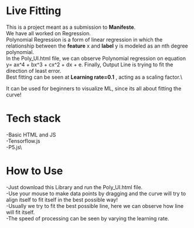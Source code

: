 # Live Fitting
This is a project meant as a submission to **Manifeste**.\
We have all worked on Regression.\
Polynomial Regression is a form of linear regression in which the relationship between the **feature** x and **label** y is modeled as an nth degree polynomial.\
In the Poly_UI.html file, we can observe Polynomial regression on equation y= ax^4 + bx^3 + cx^2 + dx + e. Finally, Output Line is trying to fit the direction of least error.\
Best fitting can be seen at **Learning rate=0.1** , acting as a scaling factor.\

It can be used for beginners to visualize ML, since its all about fitting the curve! 

# Tech stack 
-Basic HTML and JS\
-Tensorflow.js\
-P5.js\

# How to Use
-Just download this Library and run the Poly_UI.html file.\
-Use your mouse to make data points by dragging and the curve will try to align itself to fit itself in the best possible way!\
-Usually we try to fit the best possible line, here we can observe how line will fit itself.\
-The speed of processing can be seen by varying the learning rate.
